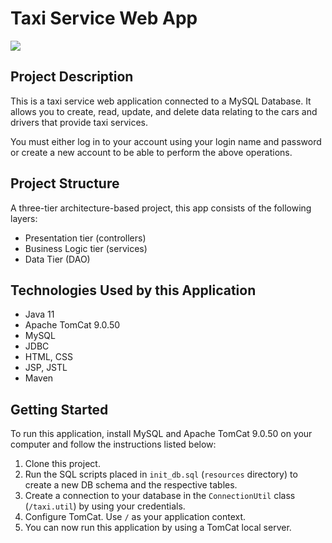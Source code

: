 
# Taxi Service Web App

![](https://media.timeout.com/images/105785000/1024/576/image.jpg)

Project Description
-------------
This is a taxi service web application connected to a MySQL Database. It allows you to create, read, update, and delete data relating to the cars and drivers that provide taxi services.

You must either log in to your account using your login name and password or create a new account to be able to perform the above operations.

Project Structure
-------------
A three-tier architecture-based project, this app consists of the following layers:
- Presentation tier (controllers)
- Business Logic tier (services)
- Data Tier (DAO)

Technologies Used by this Application
-------------
- Java 11
- Apache TomCat 9.0.50
- MySQL
- JDBC
- HTML, CSS
- JSP, JSTL
- Maven

Getting Started
-------------
To run this application, install MySQL and Apache TomCat 9.0.50 on your computer and follow the instructions listed below:
1. Clone this project.
2. Run the SQL scripts placed in `init_db.sql` (`resources` directory) to create a new DB schema and the respective tables.
3. Create a connection to your database in the `ConnectionUtil` class (`/taxi.util`) by using your credentials.
4. Configure TomCat. Use `/` as your application context.
5. You can now run this application by using a TomCat local server.
